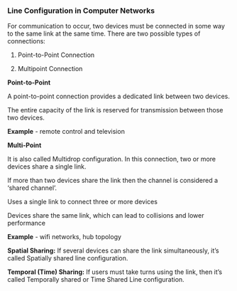 ### Line Configuration in Computer Networks

For communication to occur, two devices must be connected in some way to the same link at the same time. There are two possible types of connections: 

1. Point-to-Point Connection

2. Multipoint Connection

**Point-to-Point**

A point-to-point connection provides a dedicated link between two devices.

The entire capacity of the link is reserved for transmission between those two devices.

**Example** - remote control and television

**Multi-Point**

It is also called Multidrop configuration. In this connection, two or more devices share a single link.

If more than two devices share the link then the channel is considered a ‘shared channel’. 

Uses a single link to connect three or more devices

Devices share the same link, which can lead to collisions and lower performance

**Example** - wifi networks, hub topology

**Spatial Sharing:** If several devices can share the link simultaneously, it’s called Spatially shared line configuration. 

**Temporal (Time) Sharing:** If users must take turns using the link, then it’s called Temporally shared or Time Shared Line configuration. 


